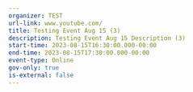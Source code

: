 ```yaml
---
organizer: TEST
url-link: www.youtube.com/
title: Testing Event Aug 15 (3)
description: Testing Event Aug 15 Description (3)
start-time: 2023-08-15T16:30:00.000-00:00
end-time: 2023-08-15T17:30:00.000-00:00
event-type: Online
gov-only: true
is-external: false
---
```

